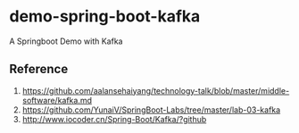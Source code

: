 # demo-spring-boot-kafka
A Springboot Demo with Kafka

## Reference

1. https://github.com/aalansehaiyang/technology-talk/blob/master/middle-software/kafka.md
2. https://github.com/YunaiV/SpringBoot-Labs/tree/master/lab-03-kafka
3. http://www.iocoder.cn/Spring-Boot/Kafka/?github